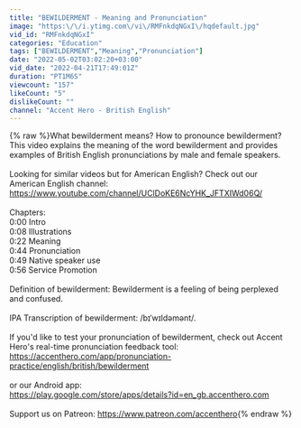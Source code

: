 ```yaml
---
title: "BEWILDERMENT - Meaning and Pronunciation"
image: "https:\/\/i.ytimg.com\/vi\/RMFnkdqNGxI\/hqdefault.jpg"
vid_id: "RMFnkdqNGxI"
categories: "Education"
tags: ["BEWILDERMENT","Meaning","Pronunciation"]
date: "2022-05-02T03:02:20+03:00"
vid_date: "2022-04-21T17:49:01Z"
duration: "PT1M6S"
viewcount: "157"
likeCount: "5"
dislikeCount: ""
channel: "Accent Hero - British English"
---
```

{% raw %}What bewilderment means? How to pronounce bewilderment?<br />This video explains the meaning of the word bewilderment and provides examples of British English pronunciations by male and female speakers.<br /><br />Looking for similar videos but for American English? Check out our American English channel: <a rel="nofollow" target="blank" href="https://www.youtube.com/channel/UClDoKE6NcYHK_JFTXIWd06Q/">https://www.youtube.com/channel/UClDoKE6NcYHK_JFTXIWd06Q/</a><br /><br />Chapters:<br />0:00 Intro<br />0:08 Illustrations<br />0:22 Meaning<br />0:44 Pronunciation<br />0:49 Native speaker use<br />0:56 Service Promotion<br /><br />Definition of bewilderment: Bewilderment is a feeling of being perplexed and confused.<br /><br />IPA Transcription of bewilderment: /bɪˈwɪldəmənt/.<br /><br />If you'd like to test your pronunciation of bewilderment, check out Accent Hero's real-time pronunciation feedback tool:<br /><a rel="nofollow" target="blank" href="https://accenthero.com/app/pronunciation-practice/english/british/bewilderment">https://accenthero.com/app/pronunciation-practice/english/british/bewilderment</a><br /><br />or our Android app:<br /><a rel="nofollow" target="blank" href="https://play.google.com/store/apps/details?id=en_gb.accenthero.com">https://play.google.com/store/apps/details?id=en_gb.accenthero.com</a><br /><br />Support us on Patreon: <a rel="nofollow" target="blank" href="https://www.patreon.com/accenthero">https://www.patreon.com/accenthero</a>{% endraw %}
